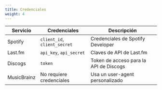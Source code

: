 ```yaml
---
title: Credenciales
weight: 4
---
```


|Servicio|Credenciales|Descripción|
|---|---|---|
|Spotify|`client_id`, `client_secret`|Credenciales de Spotify Developer|
|Last.fm|`api_key`, `api_secret`|Claves de API de Last.fm|
|Discogs|`token`|Token de acceso para la API de Discogs|
|MusicBrainz|No requiere credenciales|Usa un user-agent personalizado|